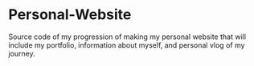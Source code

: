 # Personal-Website
Source code of my progression of making my personal website that will include my portfolio, information about myself, and personal vlog of my journey.
